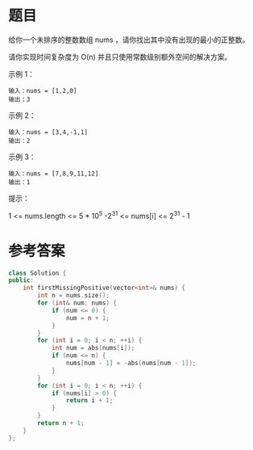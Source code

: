 # 题目

给你一个未排序的整数数组 nums ，请你找出其中没有出现的最小的正整数。

请你实现时间复杂度为 O(n) 并且只使用常数级别额外空间的解决方案。
 

示例 1：

    输入：nums = [1,2,0]
    输出：3
示例 2：

    输入：nums = [3,4,-1,1]
    输出：2
示例 3：

    输入：nums = [7,8,9,11,12]
    输出：1

提示：

1 <= nums.length <= 5 * 10<sup>5</sup>
-2<sup>31</sup> <= nums[i] <= 2<sup>31</sup> - 1

# 参考答案
```c++
class Solution {
public:
    int firstMissingPositive(vector<int>& nums) {
        int n = nums.size();
        for (int& num: nums) {
            if (num <= 0) {
                num = n + 1;
            }
        }
        for (int i = 0; i < n; ++i) {
            int num = abs(nums[i]);
            if (num <= n) {
                nums[num - 1] = -abs(nums[num - 1]);
            }
        }
        for (int i = 0; i < n; ++i) {
            if (nums[i] > 0) {
                return i + 1;
            }
        }
        return n + 1;
    }
};
